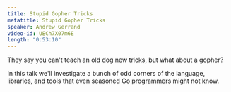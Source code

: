 ```yaml
---
title: Stupid Gopher Tricks
metatitle: Stupid Gopher Tricks
speaker: Andrew Gerrand
video-id: UECh7X07m6E
length: "0:53:10"
---
```

They say you can't teach an old dog new tricks, but what about a gopher? 

In this talk we'll investigate a bunch of odd corners of the language, libraries, and tools that even seasoned Go programmers might not know.